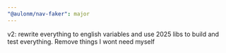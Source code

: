 ```yaml
---
"@aulonm/nav-faker": major
---
```


v2: rewrite everything to english variables and use 2025 libs to build and test everything. Remove things I wont need myself
